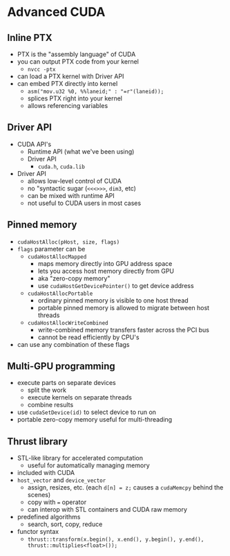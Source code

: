 # Advanced CUDA

## Inline PTX
* PTX is the "assembly language" of CUDA
* you can output PTX code from your kernel
    * `nvcc -ptx`
* can load a PTX kernel with Driver API
* can embed PTX directly into kernel
    * `asm("mov.u32 %0, %%laneid;" : "=r"(laneid));`
    * splices PTX right into your kernel
    * allows referencing variables

## Driver API
* CUDA API's
    * Runtime API (what we've been using)
    * Driver API
        * `cuda.h`, `cuda.lib`
* Driver API
    * allows low-level control of CUDA
    * no "syntactic sugar (`<<<>>>`, `dim3`, etc)
    * can be mixed with runtime API
    * not useful to CUDA users in most cases

## Pinned memory
* `cudaHostAlloc(pHost, size, flags)`
* `flags` parameter can be
    * `cudaHostAllocMapped`
        * maps memory directly into GPU address space
        * lets you access host memory directly from GPU
        * aka "zero-copy memory"
        * use `cudaHostGetDevicePointer()` to get device address
    * `cudaHostAllocPortable`
        * ordinary pinned memory is visible to one host thread
        * portable pinned memory is allowed to migrate between host threads
    * `cudaHostAllocWriteCombined`
        * write-combined memory transfers faster across the PCI bus
        * cannot be read efficiently by CPU's
* can use any combination of these flags

## Multi-GPU programming
* execute parts on separate devices
    * split the work
    * execute kernels on separate threads
    * combine results
* use `cudaSetDevice(id)` to select device to run on
* portable zero-copy memory useful for multi-threading

## Thrust library
* STL-like library for accelerated computation
    * useful for automatically managing memory
* included with CUDA
* `host_vector` and `device_vector`
    * assign, resizes, etc. (each `d[n] = z;` causes a `cudaMemcpy` behind the scenes)
    * copy with `=` operator
    * can interop with STL containers and CUDA raw memory
* predefined algorithms
    * search, sort, copy, reduce
* functor syntax
    * `thrust::transform(x.begin(), x.end(), y.begin(), y.end(), thrust::multiplies<float>());`